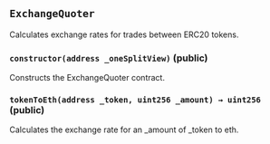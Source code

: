 ## `ExchangeQuoter`

Calculates exchange rates for trades between ERC20 tokens.




### `constructor(address _oneSplitView)` (public)

Constructs the ExchangeQuoter contract.




### `tokenToEth(address _token, uint256 _amount) → uint256` (public)

Calculates the exchange rate for an _amount of _token to eth.





